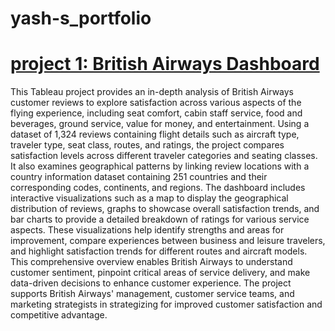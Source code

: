 # yash-s_portfolio
 # [project 1: British Airways Dashboard](https://public.tableau.com/app/profile/yashwanth.yadav.kanneboina/viz/BritishAirwaysReview_17395879748950/Dashboard1)

This Tableau project provides an in-depth analysis of British Airways customer reviews to explore satisfaction across various aspects of the flying experience, including seat comfort, cabin staff service, food and beverages, ground service, value for money, and entertainment. Using a dataset of 1,324 reviews containing flight details such as aircraft type, traveler type, seat class, routes, and ratings, the project compares satisfaction levels across different traveler categories and seating classes. It also examines geographical patterns by linking review locations with a country information dataset containing 251 countries and their corresponding codes, continents, and regions. The dashboard includes interactive visualizations such as a map to display the geographical distribution of reviews, graphs to showcase overall satisfaction trends, and bar charts to provide a detailed breakdown of ratings for various service aspects. These visualizations help identify strengths and areas for improvement, compare experiences between business and leisure travelers, and highlight satisfaction trends for different routes and aircraft models. This comprehensive overview enables British Airways to understand customer sentiment, pinpoint critical areas of service delivery, and make data-driven decisions to enhance customer experience. The project supports British Airways' management, customer service teams, and marketing strategists in strategizing for improved customer satisfaction and competitive advantage.
